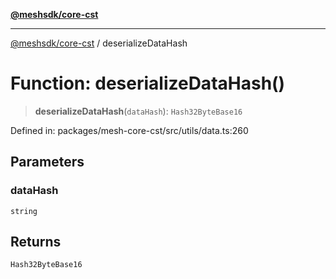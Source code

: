 [**@meshsdk/core-cst**](../README.md)

***

[@meshsdk/core-cst](../globals.md) / deserializeDataHash

# Function: deserializeDataHash()

> **deserializeDataHash**(`dataHash`): `Hash32ByteBase16`

Defined in: packages/mesh-core-cst/src/utils/data.ts:260

## Parameters

### dataHash

`string`

## Returns

`Hash32ByteBase16`
